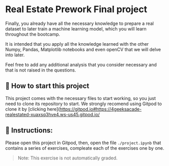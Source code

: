 # Real Estate Prework Final project

Finally, you already have all the necessary knowledge to prepare a real dataset to later train a machine learning model, which you will learn throughout the bootcamp.

It is intended that you apply all the knowledge learned with the other Numpy, Pandas, Matplotlib notebooks and even openCV that we will delve into later.

Feel free to add any additional analysis that you consider necessary and that is not raised in the questions.

## 🌱  How to start this project

This project comes with the necessary files to start working, so you just need to clone its repository to start. We strongly recomend using Gitpod to clone it by [clicking here](https://gitpod.io#https://4geeksacade-realestated-xuaxsq3hve4.ws-us45.gitpod.io/

## 📝 Instructions:

Please open this project in Gitpod, then, open the file `./project.ipynb` that contains a series of exercises, compleate each of the exercises one by one.

> Note: This exercise is not automatically graded.
